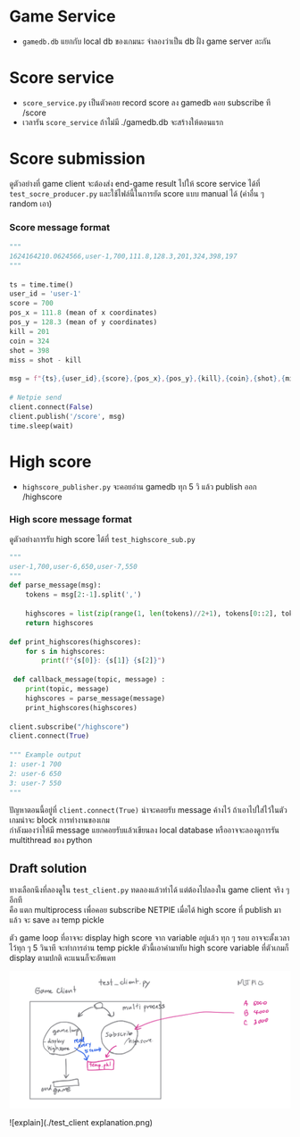 # Game Service

- `gamedb.db` แยกกับ local db ของเกมนะ จำลองว่าเป็น db ฝั่ง game server ละกัน  

# Score service
- `score_service.py` เป็นตัวคอย record score ลง gamedb คอย subscribe ที /score  
- เวลารัน `score_service` ถ้าไม่มี ./gamedb.db จะสร้างให้ตอนแรก

# Score submission

ดูตัวอย่างที่ game client จะต้องส่ง end-game result ไปให้ score service ได้ที่ `test_socre_producer.py` และใช้ไฟล์นี้ในการยัด score แบบ manual ได้ (ค่าอื่น ๆ random เอา)

### Score message format
```python
""" 
1624164210.0624566,user-1,700,111.8,128.3,201,324,398,197
"""

ts = time.time()
user_id = 'user-1'
score = 700
pos_x = 111.8 (mean of x coordinates)
pos_y = 128.3 (mean of y coordinates)
kill = 201
coin = 324
shot = 398
miss = shot - kill

msg = f"{ts},{user_id},{score},{pos_x},{pos_y},{kill},{coin},{shot},{miss}" # shot with out kill

# Netpie send
client.connect(False)
client.publish('/score', msg)
time.sleep(wait)
```

# High score
- `highscore_publisher.py` จะคอยอ่าน gamedb ทุก 5 วิ แล้ว publish ออก /highscore  

### High score message format

ดูตัวอย่างการรับ high score ได้ที่ `test_highscore_sub.py` 

```python
"""
user-1,700,user-6,650,user-7,550
"""
def parse_message(msg):
    tokens = msg[2:-1].split(',')

    highscores = list(zip(range(1, len(tokens)//2+1), tokens[0::2], tokens[1::2]))
    return highscores

def print_highscores(highscores):
    for s in highscores:
        print(f"{s[0]}: {s[1]} {s[2]}")
        
 def callback_message(topic, message) :
    print(topic, message)
    highscores = parse_message(message)
    print_highscores(highscores)
    
client.subscribe("/highscore") 
client.connect(True)

""" Example output
1: user-1 700
2: user-6 650
3: user-7 550
"""
```

ปัญหาตอนนี้อยู่ที่ `client.connect(True)` น่าจะคอยรับ message ค้างไว้ ถ้าเอาไปใส่ไว้ในตัวเกมน่าจะ block การทำงานของเกม  
กำลังมองว่าให้มี message แยกคอยรับแล้วเขียนลง local database หรืออาจจะลองดูการรัน multithread ของ python

## Draft solution 

ทางเลือกนึงที่ลองดูใน `test_client.py` ทดลองแล้วทำได้ แต่ต้องไปลองใน game client จริง ๆ อีกที  
คือ แตก multiprocess เพื่อคอย subscribe NETPIE
เมื่อได้ high score ที่ publish มาแล้ว จะ save ลง temp pickle  

ตัว game loop ที่อาจจะ display high score จาก variable อยู่แล้ว ทุก ๆ รอบ
อาจจะตั้งเวลาไว้ทุก ๆ 5 วินาที จะทำการอ่าน temp pickle ตัวนี้เอาค่ามาทับ high score variable
ที่ตัวเกมก็ display ตามปกติ คะแนนก็จะอัพเดท

![hs_update](./high_score_update.jpeg)  


![explain](./test_client explanation.png)  